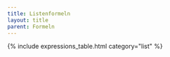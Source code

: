 ```yaml
---
title: Listenformeln
layout: title
parent: Formeln
---
```


{% include expressions_table.html category="list" %}